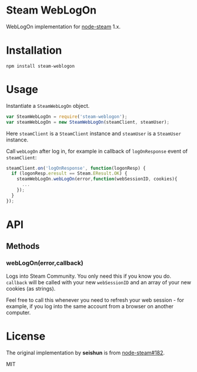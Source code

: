 # Steam WebLogOn

WebLogOn implementation for [node-steam](https://github.com/seishun/node-steam) 1.x.

# Installation

```
npm install steam-weblogon
```

# Usage

Instantiate a `SteamWebLogOn` object.

```js
var SteamWebLogOn = require('steam-weblogon');
var steamWebLogOn = new SteamWebLogOn(steamClient, steamUser);
```

Here `steamClient` is a `SteamClient` instance and `steamUser` is a `SteamUser` instance.

Call `webLogOn` after log in, for example in callback of `logOnResponse` event of `steamClient`:

```js
steamClient.on('logOnResponse', function(logonResp) {
  if (logonResp.eresult == Steam.EResult.OK) {
    steamWebLogOn.webLogOn(error,function(webSessionID, cookies){
      ...
    });
  }
});
```

# API

## Methods

### webLogOn(error,callback)

Logs into Steam Community. You only need this if you know you do. `callback` will be called with your new `webSessionID` and an array of your new cookies (as strings).

Feel free to call this whenever you need to refresh your web session - for example, if you log into the same account from a browser on another computer.

# License

The original implementation by __seishun__ is from [node-steam#182](https://github.com/seishun/node-steam/issues/182#issuecomment-122006314).

MIT
